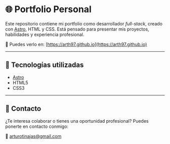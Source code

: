 # 🌐 Portfolio Personal

Este repositorio contiene mi portfolio como desarrollador *full-stack*, creado con [Astro](https://astro.build/), HTML y CSS. Está pensado para presentar mis proyectos, habilidades y experiencia profesional.

📍 Puedes verlo en: [https://arth97.github.io](https://arth97.github.io)

---

## 🧰 Tecnologías utilizadas

- [Astro](https://astro.build/)
- HTML5
- CSS3

---

## 📨 Contacto

¿Te interesa colaborar o tienes una oportunidad profesional? Puedes ponerte en contacto conmigo:

📧 [arturotinajas@gmail.com](mailto:arturotinajas@gmail.com)

